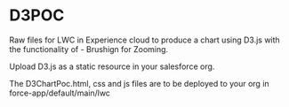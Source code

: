 # D3POC

Raw files for LWC in Experience cloud to produce a chart using D3.js with the functionality of - Brushign for Zooming.

Upload D3.js as a static resource in your salesforce org. 

The D3ChartPoc.html, css and js files are to be deployed to your org in force-app/default/main/lwc
